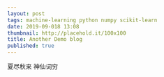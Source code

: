 ```yaml
---
layout: post
tags: machine-learning python numpy scikit-learn
date: 2019-09-018 13:08
thumbnail: http://placehold.it/100x100
title: Another Demo blog
published: true
---
```


夏尽秋来
神仙词穷

<!--more-->


